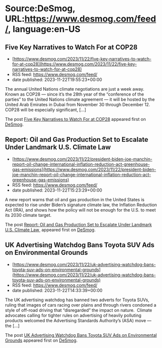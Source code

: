 # Source:DeSmog, URL:https://www.desmog.com/feed/, language:en-US

## Five Key Narratives to Watch For at COP28
 - [https://www.desmog.com/2023/11/22/five-key-narratives-to-watch-for-at-cop28](https://www.desmog.com/2023/11/22/five-key-narratives-to-watch-for-at-cop28)
 - RSS feed: https://www.desmog.com/feed/
 - date published: 2023-11-22T19:55:23+00:00

<p>The annual United Nations climate negotiations are just a week away. Known as COP28 — since it’s the 28th year of the “conference of the parties” to the United Nations climate agreement — it will be hosted by the United Arab Emirates in Dubai from November 30 through December 12.&#160; COP28 will be especially significant, [&#8230;]</p>
<p>The post <a href="https://www.desmog.com/2023/11/22/five-key-narratives-to-watch-for-at-cop28/" rel="nofollow">Five Key Narratives to Watch For at COP28</a> appeared first on <a href="https://www.desmog.com" rel="nofollow">DeSmog</a>.</p>

## Report: Oil and Gas Production Set to Escalate Under Landmark U.S. Climate Law
 - [https://www.desmog.com/2023/11/22/president-biden-joe-manchin-report-oil-change-international-inflation-reduction-act-greenhouse-gas-emissions](https://www.desmog.com/2023/11/22/president-biden-joe-manchin-report-oil-change-international-inflation-reduction-act-greenhouse-gas-emissions)
 - RSS feed: https://www.desmog.com/feed/
 - date published: 2023-11-22T15:23:29+00:00

<p>A new report warns that oil and gas production in the United States is expected to rise under Biden’s signature climate law, the Inflation Reduction Act (IRA), and shows how the policy will not be enough for the U.S. to meet its 2030 climate target.   </p>
<p>The post <a href="https://www.desmog.com/2023/11/22/president-biden-joe-manchin-report-oil-change-international-inflation-reduction-act-greenhouse-gas-emissions/" rel="nofollow">Report: Oil and Gas Production Set to Escalate Under Landmark U.S. Climate Law </a> appeared first on <a href="https://www.desmog.com" rel="nofollow">DeSmog</a>.</p>

## UK Advertising Watchdog Bans Toyota SUV Ads on Environmental Grounds
 - [https://www.desmog.com/2023/11/22/uk-advertising-watchdog-bans-toyota-suv-ads-on-environmental-grounds](https://www.desmog.com/2023/11/22/uk-advertising-watchdog-bans-toyota-suv-ads-on-environmental-grounds)
 - RSS feed: https://www.desmog.com/feed/
 - date published: 2023-11-22T14:33:39+00:00

<p>The UK advertising watchdog has banned two adverts for Toyota SUVs, ruling that images of cars racing over plains and through rivers condoned a style of off-road driving that “disregarded” the impact on nature.&#160; Climate advocates calling for tighter rules on advertising of heavily polluting products welcomed the Advertising Standards Authority’s (ASA) move — the [&#8230;]</p>
<p>The post <a href="https://www.desmog.com/2023/11/22/uk-advertising-watchdog-bans-toyota-suv-ads-on-environmental-grounds/" rel="nofollow">UK Advertising Watchdog Bans Toyota SUV Ads on Environmental Grounds</a> appeared first on <a href="https://www.desmog.com" rel="nofollow">DeSmog</a>.</p>

